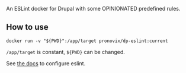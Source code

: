 An ESLint docker for Drupal with some OPINIONATED predefined rules.

## How to use

```shell
docker run -v "${PWD}":/app/target pronovix/dp-eslint:current
```

`/app/target` is constant, `${PWD}` can be changed.

See [the docs](https://www.npmjs.com/package/eslint) to configure eslint.
